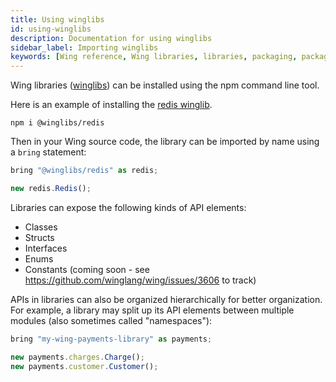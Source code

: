 ```yaml
---
title: Using winglibs
id: using-winglibs
description: Documentation for using winglibs
sidebar_label: Importing winglibs
keywords: [Wing reference, Wing libraries, libraries, packaging, packages]
---
```



Wing libraries ([winglibs](https://github.com/winglang/winglibs)) can be installed using the npm command line tool.

Here is an example of installing the [redis winglib](https://github.com/winglang/winglibs/tree/main/redis).

```
npm i @winglibs/redis
```

Then in your Wing source code, the library can be imported by name using a `bring` statement:

```js
bring "@winglibs/redis" as redis;

new redis.Redis();
```

Libraries can expose the following kinds of API elements:

- Classes
- Structs
- Interfaces
- Enums
- Constants (coming soon - see https://github.com/winglang/wing/issues/3606 to track)

APIs in libraries can also be organized hierarchically for better organization.
For example, a library may split up its API elements between multiple modules (also sometimes called "namespaces"):

```js
bring "my-wing-payments-library" as payments;

new payments.charges.Charge();
new payments.customer.Customer();
```
